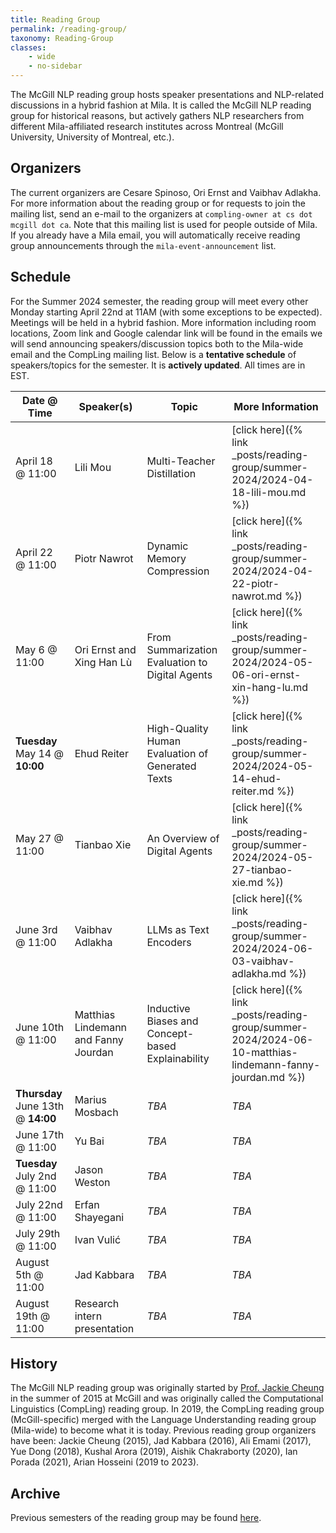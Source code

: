 ```yaml
---
title: Reading Group
permalink: /reading-group/
taxonomy: Reading-Group
classes:
    - wide
    - no-sidebar
---
```


The McGill NLP reading group hosts speaker presentations and NLP-related discussions in a hybrid fashion at Mila. It is called the McGill NLP reading group for historical reasons, but actively gathers NLP researchers from different Mila-affiliated research institutes across Montreal (McGill University, University of Montreal, etc.).

## Organizers

The current organizers are Cesare Spinoso, Ori Ernst and Vaibhav Adlakha. For more information about the reading group or for requests to join the mailing list, send an e-mail to the organizers at `compling-owner at cs dot mcgill dot ca`. Note that this mailing list is used for people outside of Mila. If you already have a Mila email, you will automatically receive reading group announcements through the `mila-event-announcement` list.


## Schedule

For the Summer 2024 semester, the reading group will meet every other Monday starting April 22nd at 11AM (with some exceptions to be expected). Meetings will be held in a hybrid fashion. More information including room locations, Zoom link and Google calendar link will be found in the emails we will send announcing speakers/discussion topics both to the Mila-wide email and the CompLing mailing list. Below is a **tentative schedule** of speakers/topics for the semester. It is **actively updated**. All times are in EST.

| **Date @ Time** | **Speaker(s)** | **Topic** | **More Information** |
|---|---|---|---|
| April 18 @ 11:00 | Lili Mou | Multi-Teacher Distillation | [click here]({% link _posts/reading-group/summer-2024/2024-04-18-lili-mou.md %}) |
| April 22 @ 11:00 | Piotr Nawrot | Dynamic Memory Compression | [click here]({% link _posts/reading-group/summer-2024/2024-04-22-piotr-nawrot.md %}) |
| May 6 @ 11:00  | Ori Ernst and Xing Han Lù | From Summarization Evaluation to Digital Agents | [click here]({% link _posts/reading-group/summer-2024/2024-05-06-ori-ernst-xin-hang-lu.md %}) |
| **Tuesday** May 14 @ **10:00**  | Ehud Reiter | High-Quality Human Evaluation of Generated Texts| [click here]({% link _posts/reading-group/summer-2024/2024-05-14-ehud-reiter.md %}) |
| May 27 @ 11:00 | Tianbao Xie | An Overview of Digital Agents | [click here]({% link _posts/reading-group/summer-2024/2024-05-27-tianbao-xie.md %}) |
| June 3rd @ 11:00 | Vaibhav Adlakha | LLMs as Text Encoders | [click here]({% link _posts/reading-group/summer-2024/2024-06-03-vaibhav-adlakha.md %}) | 
| June 10th @ 11:00 | Matthias Lindemann and Fanny Jourdan | Inductive Biases and Concept-based Explainability | [click here]({% link _posts/reading-group/summer-2024/2024-06-10-matthias-lindemann-fanny-jourdan.md %}) | 
| **Thursday** June 13th @ **14:00** | Marius Mosbach | *TBA* | *TBA* | 
| June 17th @ 11:00 | Yu Bai | *TBA* | *TBA* | 
| **Tuesday** July 2nd @ 11:00 | Jason Weston | *TBA* | *TBA* | 
| July 22nd @ 11:00 | Erfan Shayegani | *TBA* | *TBA* | 
| July 29th @ 11:00 | Ivan Vulić | *TBA* | *TBA* | 
| August 5th @ 11:00 | Jad Kabbara | *TBA* | *TBA* | 
| August 19th @ 11:00 | Research intern presentation | *TBA* | *TBA* | 

## History

The McGill NLP reading group was originally started by [Prof. Jackie Cheung](https://www.cs.mcgill.ca/~jcheung/) in the summer of 2015 at McGill and was originally called the Computational Linguistics (CompLing) reading group. In 2019, the CompLing reading group (McGill-specific) merged with the Language Understanding reading group (Mila-wide) to become what it is today. Previous reading group organizers have been: Jackie Cheung (2015), Jad Kabbara (2016), Ali Emami (2017), Yue Dong (2018), Kushal Arora (2019), Aishik Chakraborty (2020), Ian Porada (2021), Arian Hosseini (2019 to 2023).


## Archive

Previous semesters of the reading group may be found [here](https://www.cs.mcgill.ca/~jcheung/meetings.html).

<!-- More history
**2015.** Jackie Cheung starts the CompLing reading group at McGill.
**2016.** Organizer: Jad Kabbara
**2017.** Organizer: Ali Emami
**2018.** Organizer: Yue Dong
**2019.** Kushal Arora (CompLing) and Arian Hosseini (LURG) merge the two reading groups together to create the McGill/Mila NLP reading group and act.
**2020.** Organizers: Aishik Chakraborty and Arian Hosseini.
**January 2021 to May 2022.** Organizers: Ian Porada and Arian Hosseini.
**May 2022 to May 2024.** Organizers: Vaibhav Adlakha and Arian Hosseini.
-->
